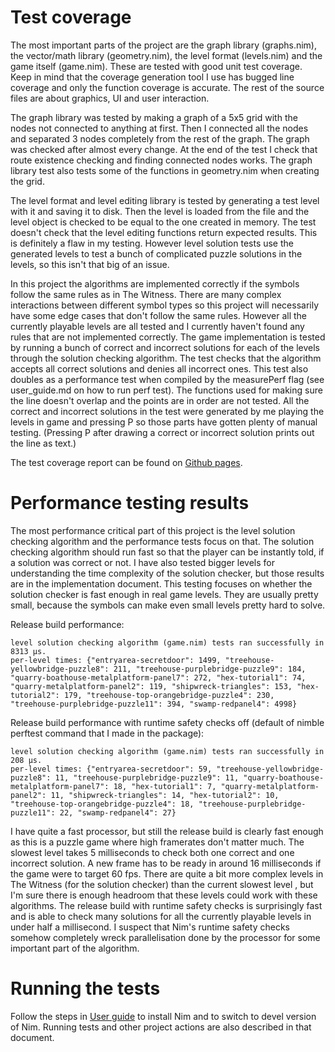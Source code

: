 # Test coverage
The most important parts of the project are the graph library (graphs.nim), the vector/math library (geometry.nim), the level format (levels.nim) and the game itself (game.nim). These are tested with good unit test 
coverage. Keep in mind that the coverage generation tool I use has bugged line coverage and only the function coverage is accurate. The rest of the source files are about graphics, UI and user interaction. 

The graph library was tested by making a graph of a 5x5 grid with the nodes not connected to anything at first. Then I connected all the nodes and separated 3 nodes completely from the rest of the graph. The graph was 
checked after almost every change. At the end of the test I check that route existence checking and finding connected nodes works. The graph library test also tests some of the functions in geometry.nim when creating the
grid.

The level format and level editing library is tested by generating a test level with it and saving it to disk. Then the level is loaded from the file and the level object is checked to be equal to the one created in memory.
The test doesn't check that the level editing functions return expected results. This is definitely a flaw in my testing. However level solution tests use the generated levels to test a bunch of complicated puzzle 
solutions in the levels, so this isn't that big of an issue.

In this project the algorithms are implemented correctly if the symbols follow the same rules as in The Witness. There are many complex interactions between different symbol types so this project will necessarily have some
edge cases that don't follow the same rules. However all the currently playable levels are all tested and I currently  haven't found any rules that are not implemented correctly. The game implementation is tested by running
a bunch of correct and incorrect solutions for each of the levels through the solution checking algorithm. The test checks that the algorithm accepts all correct solutions and denies all incorrect ones. This test also
doubles as a performance test when compiled by the measurePerf flag (see user_guide.md on how to run perf test). The functions used for making sure the line doesn't overlap and the points are in order are not tested.
All the correct and incorrect solutions in the test were generated by me playing the levels in game and pressing P so those parts have gotten plenty of manual testing. (Pressing P after drawing a correct or incorrect
solution prints out the line as text.)

The test coverage report can be found on [Github pages](https://cloudperry.github.io/the-witness-puzzle-maker/coverage/index.html).

# Performance testing results
The most performance critical part of this project is the level solution checking algorithm and the performance tests focus on that. The solution checking algorithm should run fast so that the player can be instantly told, if a solution was correct or not. I have also tested bigger levels for understanding the time complexity of the solution checker, but those results are in the implementation document. This testing focuses on whether the
solution checker is fast enough in real game levels. They are usually pretty small, because the symbols can make even small levels pretty hard to solve.

Release build performance:
```
level solution checking algorithm (game.nim) tests ran successfully in 8313 µs.
per-level times: {"entryarea-secretdoor": 1499, "treehouse-yellowbridge-puzzle8": 211, "treehouse-purplebridge-puzzle9": 184, "quarry-boathouse-metalplatform-panel7": 272, "hex-tutorial1": 74, "quarry-metalplatform-panel2": 119, "shipwreck-triangles": 153, "hex-tutorial2": 179, "treehouse-top-orangebridge-puzzle4": 230, "treehouse-purplebridge-puzzle11": 394, "swamp-redpanel4": 4998}
```

Release build performance with runtime safety checks off (default of nimble perftest command that I made in the package):
```
level solution checking algorithm (game.nim) tests ran successfully in 208 µs.
per-level times: {"entryarea-secretdoor": 59, "treehouse-yellowbridge-puzzle8": 11, "treehouse-purplebridge-puzzle9": 11, "quarry-boathouse-metalplatform-panel7": 18, "hex-tutorial1": 7, "quarry-metalplatform-panel2": 11, "shipwreck-triangles": 14, "hex-tutorial2": 10, "treehouse-top-orangebridge-puzzle4": 18, "treehouse-purplebridge-puzzle11": 22, "swamp-redpanel4": 27}
```

I have quite a fast processor, but still the release build is clearly fast enough as this is a puzzle game where high framerates don't matter much. The slowest level takes 5 milliseconds to check both one correct and one
incorrect solution. A new frame has to be ready in around 16 milliseconds if the game were to target 60 fps. There are quite a bit more complex levels in The Witness (for the solution checker) than the current slowest level
, but I'm sure there is enough headroom that these levels could work with these algorithms. The release build with runtime safety checks is surprisingly fast and is able to check many solutions for all the currently
playable levels in under half a millisecond. I suspect that Nim's runtime safety checks somehow completely wreck parallelisation done by the processor for some important part of the algorithm.

# Running the tests
Follow the steps in [User guide](docs/user_guide.md) to install Nim and to switch to devel version of Nim. Running tests and other project actions are also described in that document.
